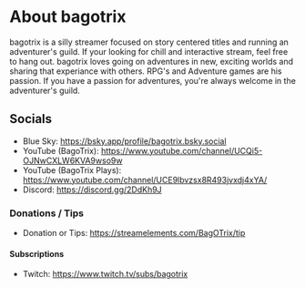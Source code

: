 # About bagotrix
bagotrix is a silly streamer focused on story centered titles and running an adventurer's guild. If your looking for chill and interactive stream, feel free to hang out.
bagotrix loves going on adventures in new, exciting worlds and sharing that experiance with others.  RPG's and Adventure games are his passion. If you have a passion for adventures, you're always welcome in the adventurer's guild.

## Socials
- Blue Sky: https://bsky.app/profile/bagotrix.bsky.social
- YouTube (BagoTrix): https://www.youtube.com/channel/UCQi5-OJNwCXLW6KVA9wso9w
- YouTube (BagoTrix Plays): https://www.youtube.com/channel/UCE9lbvzsx8R493jvxdj4xYA/
- Discord: https://discord.gg/2DdKh9J

### Donations / Tips
- Donation or Tips: https://streamelements.com/BagOTrix/tip

#### Subscriptions
- Twitch: https://www.twitch.tv/subs/bagotrix